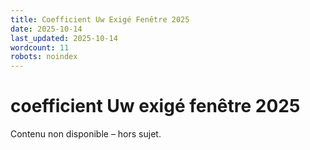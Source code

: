 ```yaml
---
title: Coefficient Uw Exigé Fenêtre 2025
date: 2025-10-14
last_updated: 2025-10-14
wordcount: 11
robots: noindex
---
```


# coefficient Uw exigé fenêtre 2025

Contenu non disponible – hors sujet.